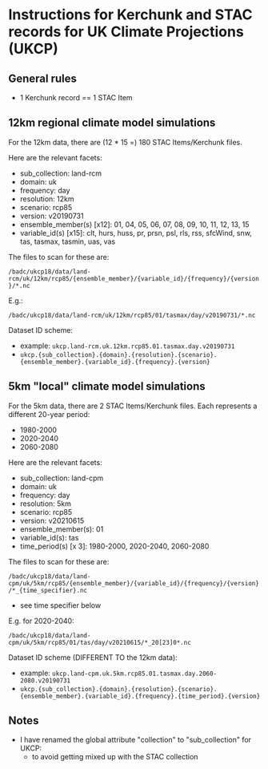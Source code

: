 # Instructions for Kerchunk and STAC records for UK Climate Projections (UKCP)

## General rules

- 1 Kerchunk record == 1 STAC Item

## 12km regional climate model simulations

For the 12km data, there are (12 * 15 =) 180 STAC Items/Kerchunk files.

Here are the relevant facets:
- sub_collection: land-rcm
- domain: uk
- frequency: day
- resolution: 12km
- scenario: rcp85
- version: v20190731
- ensemble_member(s) \[x12]: 01, 04, 05, 06, 07, 08, 09, 10, 11, 12, 13, 15
- variable_id(s) \[x15]: clt, hurs, huss, pr, prsn, psl, rls, rss, sfcWind, snw, tas, tasmax, tasmin, uas, vas

The files to scan for these are:

`/badc/ukcp18/data/land-rcm/uk/12km/rcp85/{ensemble_member}/{variable_id}/{frequency}/{version}/*.nc`

E.g.:

`/badc/ukcp18/data/land-rcm/uk/12km/rcp85/01/tasmax/day/v20190731/*.nc`

Dataset ID scheme:
- example: `ukcp.land-rcm.uk.12km.rcp85.01.tasmax.day.v20190731`
- `ukcp.{sub_collection}.{domain}.{resolution}.{scenario}.{ensemble_member}.{variable_id}.{frequency}.{version}`

## 5km "local" climate model simulations

For the 5km data, there are 2 STAC Items/Kerchunk files. Each represents a different 20-year period:

- 1980-2000
- 2020-2040
- 2060-2080

Here are the relevant facets:
- sub_collection: land-cpm
- domain: uk
- frequency: day
- resolution: 5km
- scenario: rcp85
- version: v20210615
- ensemble_member(s): 01
- variable_id(s): tas
- time_period(s) \[x 3]:  1980-2000, 2020-2040, 2060-2080

The files to scan for these are:

`/badc/ukcp18/data/land-cpm/uk/5km/rcp85/{ensemble_member}/{variable_id}/{frequency}/{version}/*_{time_specifier}.nc`
- see time specifier below

E.g. for 2020-2040:

`/badc/ukcp18/data/land-cpm/uk/5km/rcp85/01/tas/day/v20210615/*_20[23]0*.nc`

Dataset ID scheme (DIFFERENT TO the 12km data):
- example: `ukcp.land-cpm.uk.5km.rcp85.01.tasmax.day.2060-2080.v20190731`
- `ukcp.{sub_collection}.{domain}.{resolution}.{scenario}.{ensemble_member}.{variable_id}.{frequency}.{time_period}.{version}`

## Notes

- I have renamed the global attribute "collection" to "sub_collection" for UKCP:
  - to avoid getting mixed up with the STAC collection

